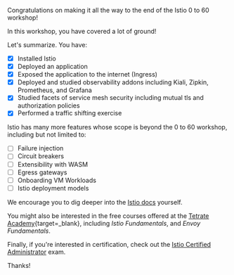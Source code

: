 Congratulations on making it all the way to the end of the Istio 0 to 60 workshop!

In this workshop, you have covered a lot of ground!

Let's summarize.  You have:

- [x] Installed Istio
- [x] Deployed an application
- [x] Exposed the application to the internet (Ingress)
- [x] Deployed and studied observability addons including Kiali, Zipkin, Prometheus, and Grafana
- [x] Studied facets of service mesh security including mutual tls and authorization policies
- [x] Performed a traffic shifting exercise

Istio has many more features whose scope is beyond the 0 to 60 workshop, including but not limited to:

- [ ] Failure injection
- [ ] Circuit breakers
- [ ] Extensibility with WASM
- [ ] Egress gateways
- [ ] Onboarding VM Workloads
- [ ] Istio deployment models

We encourage you to dig deeper into the [Istio docs](https://istio.io/latest/docs/) yourself.

You might also be interested in the free courses offered at the [Tetrate Academy](https://academy.tetrate.io/){target=\_blank}, including _Istio Fundamentals_, and _Envoy Fundamentals_.

Finally, if you're interested in certification, check out the [Istio Certified Administrator](https://academy.tetrate.io/courses/certified-istio-administrator) exam.

Thanks!
